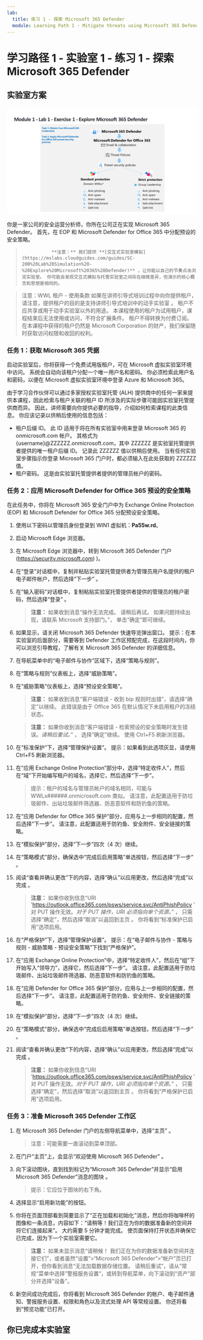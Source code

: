 ```yaml
---
lab:
  title: 练习 1 - 探索 Microsoft 365 Defender
  module: Learning Path 1 - Mitigate threats using Microsoft 365 Defender
---
```


# 学习路径 1 - 实验室 1 - 练习 1 - 探索 Microsoft 365 Defender

## 实验室方案

![M365 Defender](../Media/SC-200-Lab_M1_L1_Ex1.png)

你是一家公司的安全运营分析师，你所在公司正在实现 Microsoft 365 Defender。 首先，在 EOP 和 Microsoft Defender for Office 365 中分配预设的安全策略。

>                **注意：** 我们提供 **[交互式实验室模拟](https://mslabs.cloudguides.com/guides/SC-200%20Lab%20Simulation%20-%20Explore%20Microsoft%20365%20Defender)** ，让你能以自己的节奏点击浏览实验室。 你可能会发现交互式模拟与托管实验室之间存在细微差异，但演示的核心概念和思想是相同的。

>注意：WWL 租户 - 使用条款 如果在讲师引导式培训过程中向你提供租户，请注意，提供租户的目的是支持讲师引导式培训中的动手实验室 。 租户不应共享或用于动手实验室以外的用途。 本课程使用的租户为试用租户，课程结束后无法使用或访问，不符合扩展条件。 租户不得转换为付费订阅。 在本课程中获得的租户仍然是 Microsoft Corporation 的财产，我们保留随时获取访问权限和收回的权利。 


### 任务 1：获取 Microsoft 365 凭据

启动实验室后，你将获得一个免费试用版租户，可在 Microsoft 虚拟实验室环境中访问。 系统会自动向该租户分配一个唯一用户名和密码。 你必须检索此用户名和密码，以便在 Microsoft 虚拟实验室环境中登录 Azure 和 Microsoft 365。 

由于学习合作伙伴可以通过多家授权实验室托管 (ALH) 提供商中的任何一家来提供本课程，因此检索与租户关联的租户 ID 所涉及的实际步骤可能因实验室托管提供商而异。 因此，讲师需要向你提供必要的指导，介绍如何检索课程的此类信息。 你应该记录以供稍后使用的信息包括：

- 租户后缀 ID。 此 ID 适用于将在所有实验室中用来登录 Microsoft 365 的 onmicrosoft.com 帐户。 其格式为 {username}@ZZZZZZ.onmicrosoft.com，其中 ZZZZZZ 是实验室托管提供者提供的唯一租户后缀 ID。 记录此 ZZZZZZ 值以供稍后使用。 当有任何实验室步骤指示你登录 Microsoft 365 门户时，都必须输入在此处获取的 ZZZZZZ 值。
- 租户密码。 这是由实验室托管提供者提供的管理员帐户的密码。

### 任务 2：应用 Microsoft Defender for Office 365 预设的安全策略

在此任务中，你将在 Microsoft 365 安全门户中为 Exchange Online Protection (EOP) 和 Microsoft Defender for Office 365 分配预设安全策略。

1. 使用以下密码以管理员身份登录到 WIN1 虚拟机：**Pa55w.rd**。  

1. 启动 Microsoft Edge 浏览器。

1. 在 Microsoft Edge 浏览器中，转到 Microsoft 365 Defender 门户 (https://security.microsoft.com) )。

1. 在“登录”对话框中，复制并粘贴实验室托管提供者为管理员用户名提供的租户电子邮件帐户，然后选择“下一步” 。

1. 在“输入密码”对话框中，复制粘贴实验室托管提供者提供的管理员的租户密码，然后选择“登录” 。

    >**注意：** 如果收到消息“操作无法完成。 请稍后再试。 如果问题持续出现，请联系 Microsoft 支持部门。”， 单击“确定”即可继续。  

1. 如果显示，请关闭 Microsoft 365 Defender 快速导览弹出窗口。 提示：在本实验室的后面部分，需要等到 Defender 工作区预配完成，在这段时间内，你可以浏览引导教程，了解有关 Microsoft 365 Defender 的详细信息。

1. 在导航菜单中的“电子邮件与协作”区域下，选择“策略与规则”。

1. 在“策略与规则”仪表板上，选择“威胁策略”。

1. 在“威胁策略”仪表板上，选择“预设安全策略”。

    >**注意：** 如果收到消息“客户端错误 - 收到 bip 规则时出错”，请选择“确定”以继续。 此错误是由于 Office 365 在默认情况下未启用租户的冻结状态。

    >**注意：** 如果你收到消息“客户端错误 - 检索预设的安全策略时发生错误。*请稍后重试。”* ， 选择“确定”继续。 使用 Ctrl+F5 刷新浏览器。

1. 在“标准保护”下，选择“管理保护设置”。 提示：如果看到此选项灰显，请使用 Ctrl+F5 刷新浏览器。

1. 在“应用 Exchange Online Protection”部分中，选择“特定收件人”，然后在“域”下开始编写租户的域名，选择它，然后选择“下一步”。

    >提示：租户的域名与管理员帐户的域名相同，可能与 WWLx######.onmicrosoft.com 类似。 请注意，此配置适用于防垃圾邮件、出站垃圾邮件筛选器、防恶意软件和防钓鱼的策略。

1. 在“应用 Defender for Office 365 保护”部分，应用与上一步相同的配置，然后选择“下一步”。 请注意，此配置适用于防钓鱼、安全附件、安全链接的策略。

1. 在“模拟保护”部分，选择“下一步”四次（4 次）继续。

1. 在“策略模式”部分，确保选中“完成后启用策略”单选按钮，然后选择“下一步” 。

1. 阅读“查看并确认更改”下的内容，选择“确认”以应用更改，然后选择“完成”以完成 。

    >**注意：** 如果你收到信息“URI 'https://outlook.office365.com/psws/service.svc/AntiPhishPolicy ' 对 PUT 操作无效。*对于 PUT 操作，URI 必须指向单个资源。”* ， 只需选择“确定”，然后选择“取消”以返回到主页 。 你将看到“标准保护已启用”选项启用。

1. 在“严格保护”下，选择“管理保护设置”。 提示：在“电子邮件与协作 - 策略与规则 - 威胁策略 - 预设安全策略”下找到“严格保护”。

1. 在“应用 Exchange Online Protection”中，选择“特定收件人”，然后在“组”下开始写入“领导力”，选择它，然后选择”下一步”。 请注意，此配置适用于防垃圾邮件、出站垃圾邮件筛选器、防恶意软件和防钓鱼的策略。

1. 在“应用 Defender for Office 365 保护”部分，应用与上一步相同的配置，然后选择“下一步”。 请注意，此配置适用于防钓鱼、安全附件、安全链接的策略。

1. 在“模拟保护”部分，选择“下一步”四次（4 次）继续。

1. 在“策略模式”部分，确保选中“完成后启用策略”单选按钮，然后选择“下一步” 。

1. 阅读“查看并确认更改”下的内容，选择“确认”以应用更改，然后选择“完成”以完成 。

    >**注意：** 如果你收到信息“URI 'https://outlook.office365.com/psws/service.svc/AntiPhishPolicy ' 对 PUT 操作无效。*对于 PUT 操作，URI 必须指向单个资源。”* ， 只需选择“确定”，然后选择“取消”以返回到主页 。 你将看到“严格保护已启用”选项启用。

### 任务 3：准备 Microsoft 365 Defender 工作区

1. 在 Microsoft 365 Defender 门户的左侧导航菜单中，选择“主页” 。

    >注意：可能需要一直滚动到菜单顶部。

1. 在门户“主页”上，会显示“欢迎使用 Microsoft 365 Defender” 。

1. 向下滚动图块，直到找到标记为“Microsoft 365 Defender”并显示“启用 Microsoft 365 Defender”消息的图块 。

    >提示：它应位于图块的右下角。

1. 选择显示“启用新功能”的按钮。

1. 你将在页面顶部看到简要显示了“正在加载和初始化”消息，然后你将咖啡杯的图像和一条消息，内容如下：“请稍等！我们正在为你的数据准备新的空间并将它们连接起来”。 大约需要 5 分钟才能完成。 使页面保持打开状态并确保它已完成，因为下一个实验室需要它。

    >**注意：** 如果未显示消息“请稍候！ 我们正在为你的数据准备新空间并连接它们”，或者虽然“设置”>“Microsoft 365 Defender”>“帐户”页已打开，但你看到消息“无法加载数据存储位置。 请稍后重试”，请从”常规“菜单中选择”警报服务设置“，或转到导航菜单，向下滚动到“资产”部分并选择”设备”。

1. 新空间成功完成后，你将看到 Microsoft 365 Defender 的帐户、电子邮件通知、警报服务设置、权限和角色以及流式处理 API 等常规设置。 你还将看到“预览功能”已打开。

## 你已完成本实验室
